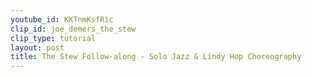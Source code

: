 ```yaml
---
youtube_id: KKTnmKsfR1c
clip_id: joe_demers_the_stew
clip_type: tutorial
layout: post
title: The Stew Follow-along - Solo Jazz & Lindy Hop Choreography
---
```


